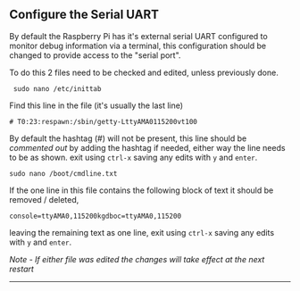 ## Configure the Serial UART

By default the Raspberry Pi has it's external serial UART configured to monitor debug information via a terminal, this configuration should be changed to provide access to the "serial port".

To do this 2 files need to be checked and edited, unless previously done.

     sudo nano /etc/inittab 

Find this line in the file (it's usually the last line)

    # T0:23:respawn:/sbin/getty-LttyAMA0115200vt100

By default the hashtag (#) will not be present, this line should be *commented out* by adding the hashtag if needed, either way the line needs to be as shown. exit using ` ctrl-x ` saving any edits with ` y ` and ` enter `.

    sudo nano /boot/cmdline.txt

If the one line in this file contains the following block of text it should be removed / deleted,

    console=ttyAMA0,115200kgdboc=ttyAMA0,115200

leaving the remaining text as one line, exit using ` ctrl-x ` saving any edits with ` y ` and ` enter `.

*Note - If either file was edited the changes will take effect at the next restart* 

-----------------------------------------------------------------------------------------------------
